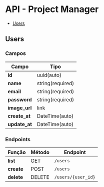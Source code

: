 # API - Project Manager

- [Users](#users)

## Users

### Campos

| Campo           | Tipo                                 |
| --------------- | ------------------------------------ |
| **id**          | uuid(auto)                           |
| **name**        | string(required)                     |
| **email**       | string(required)                     |
| **password**    | string(required)                     |
| **image_url**   | link                                 |
| **create_at**   | DateTime(auto)                       |
| **update_at**   | DateTime(auto)                       |

### Endpoints

| Função               | Método | Endpoint                                |
| -------------------- | ------ | --------------------------------------- |
| **list**             | GET    | `/users`                                |
| **create**           | POST   | `/users`                                |
| **delete**           | DELETE | `/users/{user_id}`                      |
